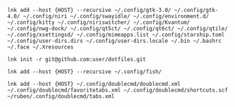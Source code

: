 ```lnk add --host {HOST} --recursive ~/.config/gtk-3.0/ ~/.config/gtk-4.0/ ~/.config/niri ~/.config/swayidle/ ~/.config/environment.d/ ~/.config/kitty ~/.config/niriswitcher/ ~/.config/Kvantum/ ~/.config/nwg-dock/ ~/.config/qt5ct/ ~/.config/qt6ct/ ~/.config/qtile/  ~/.config/xsettingsd/ ~/.config/mimeapps.list ~/.config/starship.toml ~/.config/user-dirs.dirs ~/.config/user-dirs.locale ~/.bin ~/.bashrc  ~/.face ~/.Xresources```

`lnk init -r git@github.com:user/dotfiles.git` 

`lnk add --host {HOST} --recursive ~/.config/fish/` 

`lnk add --host {HOST} ~/.config/doublecmd/doublecmd.xml ~/.config/doublecmd/favoritetabs.xml ~/.config/doublecmd/shortcuts.scf ~/ruben/.config/doublecmd/tabs.xml`
